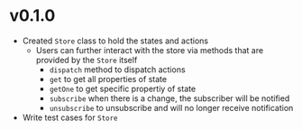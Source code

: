 # v0.1.0

- Created `Store` class to hold the states and actions
  - Users can further interact with the store via methods that are provided by the `Store` itself
    - `dispatch` method to dispatch actions
    - `get` to get all properties of state
    - `getOne` to get specific propertiy of state
    - `subscribe` when there is a change, the subscriber will be notified
    - `unsubscribe` to unsubscribe and will no longer receive notification
- Write test cases for `Store`
